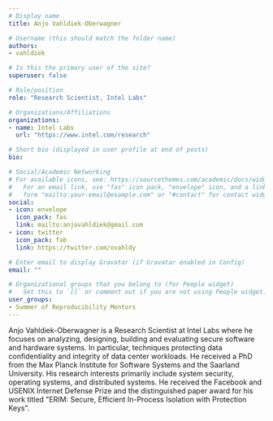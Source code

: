 ```yaml
---
# Display name
title: Anjo Vahldiek-Oberwagner

# Username (this should match the folder name)
authors:
- vahldiek

# Is this the primary user of the site?
superuser: false

# Role/position
role: "Research Scientist, Intel Labs"

# Organizations/Affiliations
organizations:
- name: Intel Labs
  url: "https://www.intel.com/research"

# Short bio (displayed in user profile at end of posts)
bio:

# Social/Academic Networking
# For available icons, see: https://sourcethemes.com/academic/docs/widgets/#icons
#   For an email link, use "fas" icon pack, "envelope" icon, and a link in the
#   form "mailto:your-email@example.com" or "#contact" for contact widget.
social:
- icon: envelope
  icon_pack: fas
  link: mailto:anjovahldiek@gmail.com
- icon: twitter
  icon_pack: fab
  link: https://twitter.com/ovahldy

# Enter email to display Gravatar (if Gravatar enabled in Config)
email: ""

# Organizational groups that you belong to (for People widget)
#   Set this to `[]` or comment out if you are not using People widget.  
user_groups:
- Summer of Reproducibility Mentors
---
```

Anjo Vahldiek-Oberwagner is a Research Scientist at Intel Labs where he focuses on analyzing, designing, building and evaluating secure software and hardware systems. In particular, techniques protecting data confidentiality and integrity of data center workloads. He received a PhD from the Max Planck Institute for Software Systems and the Saarland University. His research interests primarily include system security, operating systems, and distributed systems. He received the Facebook and USENIX Internet Defense Prize and the distinguished paper award for his work titled "ERIM: Secure, Efficient In-Process Isolation with Protection Keys".
